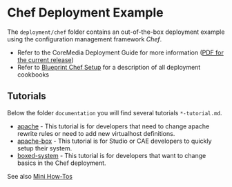 Chef Deployment Example
=======================
The `deployment/chef` folder contains an out-of-the-box deployment example using the configuration management framework _Chef_.

* Refer to the CoreMedia Deployment Guide for more information
([PDF for the current release](https://documentation.coremedia.com/livecontext-3-for-ibm-wcs/current/manuals/deployment-en/deployment-en.pdf))
* Refer to [Blueprint Chef Setup](./documentation/chef-setup.md) for a description of all deployment cookbooks
                                                                                                     
                                                                                                     
Tutorials
---------

Below the folder `documentation` you will find several tutorials `*-tutorial.md`. 

* [apache](./documentation/apache-tutorial.md) - This tutorial is for developers that need to change apache rewrite rules or need to add new virtualhost definitions.
* [apache-box](./documentation/apache-box-tutorial.md) - This tutorial is for Studio or CAE developers to quickly setup their system.
* [boxed-system](./documentation/boxed-system-tutorial.md) - This tutorial is for developers that want to change basics in the Chef deployment.

See also [Mini How-Tos](./documentation/how-to.md)  
                                                                                                     
